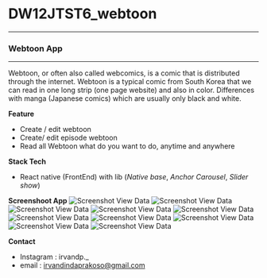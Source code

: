 # DW12JTST6_webtoon

------------------------------------------------------------------------------
### Webtoon App
------------------------------------------------------------------------------
Webtoon, or often also called webcomics, is a comic that is distributed through the internet. Webtoon is a typical comic from South Korea that we can read in one long strip (one page website) and also in color. Differences with manga (Japanese comics) which are usually only black and white.

**Feature**
* Create / edit webtoon 
* Create/ edit episode webtoon
* Read all Webtoon what do you want to do, anytime and anywhere

**Stack Tech**
* React native (FrontEnd) with lib (*Native base*, *Anchor Carousel*, *Slider show*)

**Screenshoot App**
![Screenshot View Data](https://github.com/DumbWaysStudent/DW12JTST6_webtoon/blob/1.login_screen/assets/Screenshot_2019-10-18-12-44-23-317_host.exp.exponent.png)
![Screenshot View Data](https://github.com/DumbWaysStudent/DW12JTST6_webtoon/blob/1.login_screen/assets/Screenshot_2019-10-18-12-44-45-649_host.exp.exponent.png)
![Screenshot View Data](https://github.com/DumbWaysStudent/DW12JTST6_webtoon/blob/1.login_screen/assets/Screenshot_2019-10-18-12-44-52-504_host.exp.exponent.png)
![Screenshot View Data](https://github.com/DumbWaysStudent/DW12JTST6_webtoon/blob/1.login_screen/assets/Screenshot_2019-10-18-12-44-57-300_host.exp.exponent.png)
![Screenshot View Data](https://github.com/DumbWaysStudent/DW12JTST6_webtoon/blob/1.login_screen/assets/Screenshot_2019-10-18-12-45-12-411_host.exp.exponent.png)
![Screenshot View Data](https://github.com/DumbWaysStudent/DW12JTST6_webtoon/blob/1.login_screen/assets/Screenshot_2019-10-18-12-45-20-833_host.exp.exponent.png)
![Screenshot View Data](https://github.com/DumbWaysStudent/DW12JTST6_webtoon/blob/1.login_screen/assets/Screenshot_2019-10-18-12-48-27-795_host.exp.exponent.png)
![Screenshot View Data](https://github.com/DumbWaysStudent/DW12JTST6_webtoon/blob/1.login_screen/assets/Screenshot_2019-10-18-12-48-34-690_host.exp.exponent.png)
![Screenshot View Data](https://github.com/DumbWaysStudent/DW12JTST6_webtoon/blob/1.login_screen/assets/Screenshot_2019-10-18-12-48-40-662_host.exp.exponent.png)
![Screenshot View Data](https://github.com/DumbWaysStudent/DW12JTST6_webtoon/blob/1.login_screen/assets/Screenshot_2019-10-18-12-50-02-533_host.exp.exponent.png)


**Contact**
* Instagram : irvandp._
* email : irvandindaprakoso@gmail.com
